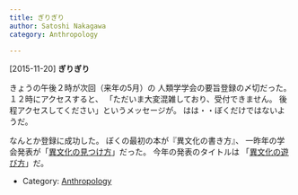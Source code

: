 ```yaml
---
title: ぎりぎり
author: Satoshi Nakagawa
category: Anthropology

---
```


[2015-11-20] **ぎりぎり** 

 きょうの午後２時が次回（来年の5月）の
人類学学会の要旨登録の〆切だった。
１２時にアクセスすると、
「ただいま大変混雑しており、受付できません。
後程アクセスしてください」というメッセージが。
はは・・ぼくだけではないようだ。

<!--more-->

 なんとか登録に成功した。
ぼくの最初の本が『異文化の書き方』、
一昨年の学会発表が「[異文化の見つけ方](/~satoshi/anthrop/works/paper-2/jasca-48.html)」だった。
今年の発表のタイトルは
「[異文化の遊び方](/~satoshi/anthrop/works/paper-2/jasca-50.html)」だ。

- Category: [Anthropology](https://merapano.github.io/categories.html#Anthropology)

